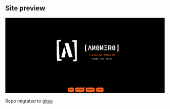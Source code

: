## Site preview

<p align="center">
  <img src="assets/preview_updated.gif">
</p>

Repo migrated to <a href="https://gitea.com/anonero/website">gitea</a>

